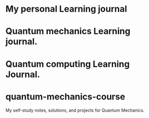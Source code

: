 # My personal Learning journal 
# Quantum mechanics Learning journal.
# Quantum computing Learning Journal.
# quantum-mechanics-course
My self-study notes, solutions, and projects for Quantum Mechanics.
